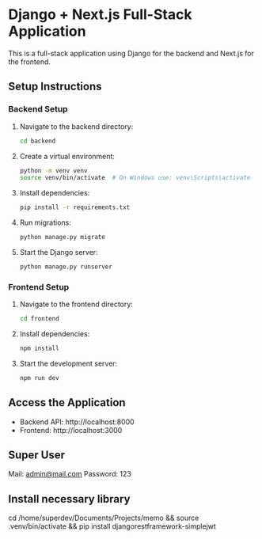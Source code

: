# Django + Next.js Full-Stack Application

This is a full-stack application using Django for the backend and Next.js for the frontend.

## Setup Instructions

### Backend Setup
1. Navigate to the backend directory:
   ```bash
   cd backend
   ```
2. Create a virtual environment:
   ```bash
   python -m venv venv
   source venv/bin/activate  # On Windows use: venv\Scripts\activate
   ```
3. Install dependencies:
   ```bash
   pip install -r requirements.txt
   ```
4. Run migrations:
   ```bash
   python manage.py migrate
   ```
5. Start the Django server:
   ```bash
   python manage.py runserver
   ```

### Frontend Setup
1. Navigate to the frontend directory:
   ```bash
   cd frontend
   ```
2. Install dependencies:
   ```bash
   npm install
   ```
3. Start the development server:
   ```bash
   npm run dev
   ```

## Access the Application
- Backend API: http://localhost:8000
- Frontend: http://localhost:3000

## Super User

Mail: admin@mail.com
Password: 123

## Install necessary library

cd /home/superdev/Documents/Projects/memo && source .venv/bin/activate && pip install djangorestframework-simplejwt